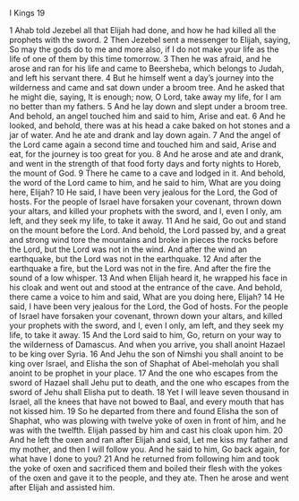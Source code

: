 I Kings 19

1	Ahab told Jezebel all that Elijah had done, and how he had killed all the prophets with the sword.
2	Then Jezebel sent a messenger to Elijah, saying, So may the gods do to me and more also, if I do not make your life as the life of one of them by this time tomorrow.
3	Then he was afraid, and he arose and ran for his life and came to Beersheba, which belongs to Judah, and left his servant there.
4	But he himself went a day’s journey into the wilderness and came and sat down under a broom tree. And he asked that he might die, saying, It is enough; now, O Lord, take away my life, for I am no better than my fathers.
5	And he lay down and slept under a broom tree. And behold, an angel touched him and said to him, Arise and eat.
6	And he looked, and behold, there was at his head a cake baked on hot stones and a jar of water. And he ate and drank and lay down again.
7	And the angel of the Lord came again a second time and touched him and said, Arise and eat, for the journey is too great for you.
8	And he arose and ate and drank, and went in the strength of that food forty days and forty nights to Horeb, the mount of God.
9	There he came to a cave and lodged in it. And behold, the word of the Lord came to him, and he said to him, What are you doing here, Elijah?
10	He said, I have been very jealous for the Lord, the God of hosts. For the people of Israel have forsaken your covenant, thrown down your altars, and killed your prophets with the sword, and I, even I only, am left, and they seek my life, to take it away.
11	And he said, Go out and stand on the mount before the Lord. And behold, the Lord passed by, and a great and strong wind tore the mountains and broke in pieces the rocks before the Lord, but the Lord was not in the wind. And after the wind an earthquake, but the Lord was not in the earthquake.
12	And after the earthquake a fire, but the Lord was not in the fire. And after the fire the sound of a low whisper.
13	And when Elijah heard it, he wrapped his face in his cloak and went out and stood at the entrance of the cave. And behold, there came a voice to him and said, What are you doing here, Elijah?
14	He said, I have been very jealous for the Lord, the God of hosts. For the people of Israel have forsaken your covenant, thrown down your altars, and killed your prophets with the sword, and I, even I only, am left, and they seek my life, to take it away.
15	And the Lord said to him, Go, return on your way to the wilderness of Damascus. And when you arrive, you shall anoint Hazael to be king over Syria.
16	And Jehu the son of Nimshi you shall anoint to be king over Israel, and Elisha the son of Shaphat of Abel-meholah you shall anoint to be prophet in your place.
17	And the one who escapes from the sword of Hazael shall Jehu put to death, and the one who escapes from the sword of Jehu shall Elisha put to death.
18	Yet I will leave seven thousand in Israel, all the knees that have not bowed to Baal, and every mouth that has not kissed him.
19	So he departed from there and found Elisha the son of Shaphat, who was plowing with twelve yoke of oxen in front of him, and he was with the twelfth. Elijah passed by him and cast his cloak upon him.
20	And he left the oxen and ran after Elijah and said, Let me kiss my father and my mother, and then I will follow you. And he said to him, Go back again, for what have I done to you?
21	And he returned from following him and took the yoke of oxen and sacrificed them and boiled their flesh with the yokes of the oxen and gave it to the people, and they ate. Then he arose and went after Elijah and assisted him.

